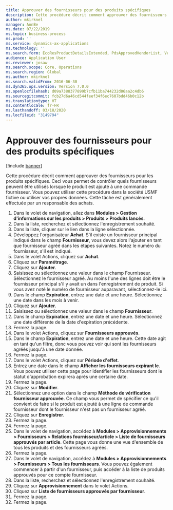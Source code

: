 ```yaml
---
title: Approuver des fournisseurs pour des produits spécifiques
description: Cette procédure décrit comment approuver des fournisseurs pour les produits spécifiques.
author: mkirknel
manager: AnnBe
ms.date: 07/22/2019
ms.topic: business-process
ms.prod: ''
ms.service: dynamics-ax-applications
ms.technology: ''
ms.search.form: EcoResProductDetailsExtended, PdsApprovedVendorList, VendTable
audience: Application User
ms.reviewer: josaw
ms.search.scope: Core, Operations
ms.search.region: Global
ms.author: mkirknel
ms.search.validFrom: 2016-06-30
ms.dyn365.ops.version: Version 7.0.0
ms.openlocfilehash: d09a7388377899b7cfb11ba744232d06aa2c4db6
ms.sourcegitcommit: fcb27d6a46cd544feef34f6ec7607bdd46b0c12b
ms.translationtype: HT
ms.contentlocale: fr-FR
ms.lasthandoff: 03/18/2020
ms.locfileid: "3149794"
---
```

# <a name="approve-vendors-for-specific-products"></a>Approuver des fournisseurs pour des produits spécifiques

[!include [banner](../../includes/banner.md)]

Cette procédure décrit comment approuver des fournisseurs pour les produits spécifiques. Ceci vous permet de contrôler quels fournisseurs peuvent être utilisés lorsque le produit est ajouté à une commande fournisseur. Vous pouvez utiliser cette procédure dans la société USMF fictive ou utiliser vos propres données. Cette tâche est généralement effectuée par un responsable des achats.

1. Dans le volet de navigation, allez dans **Modules > Gestion d'informations sur les produits > Produits > Produits lancés**.
2. Dans la liste, recherchez et sélectionnez l'enregistrement souhaité.
3. Dans la liste, cliquer sur le lien dans la ligne sélectionnée.
4. Développez l'organisateur **Achat**. S'il existe un fournisseur principal indiqué dans le champ **Fournisseur**, vous devez alors l'ajouter en tant que fournisseur agréé dans les étapes suivantes. Notez le numéro du fournisseur, s'il est indiqué.  
5. Dans le volet Actions, cliquez sur **Achat**.
6. Cliquez sur **Paramétrage**.
7. Cliquez sur **Ajouter**.
8. Saisissez ou sélectionnez une valeur dans le champ Fournisseur. Sélectionnez le fournisseur agréé. Au moins l'une des lignes doit être le fournisseur principal s'il y avait un dans l'enregistrement de produit. Si vous avez noté le numéro de fournisseur auparavant, sélectionnez-le ici.  
9. Dans le champ **Expiration**, entrez une date et une heure. Sélectionnez une date dans les mois à venir.  
10. Cliquez sur **Ajouter**.
11. Saisissez ou sélectionnez une valeur dans le champ **Fournisseur**.
12. Dans le champ **Expiration**, entrez une date et une heure. Sélectionnez une date différente de la date d'expiration précédente.  
13. Fermez la page.
14. Dans le volet Actions, cliquez sur **Fournisseurs approuvés**.
15. Dans le champ **Expiration**, entrez une date et une heure. Cette date agit en tant qu'un filtre, donc vous pouvez voir qui sont les fournisseurs agréés jusqu'à une date donnée.  
16. Fermez la page.
17. Dans le volet Actions, cliquez sur **Période d'effet**.
18. Entrez une date dans le champ **Afficher les fournisseurs expirant le**. Vous pouvez utiliser cette page pour identifier les fournisseurs dont le statut d'approbation expirera après une certaine date.  
19. Fermez la page.
20. Cliquez sur **Modifier**.
21. Sélectionnez une option dans le champ **Méthode de vérification fournisseur approuvée**. Ce champ vous permet de spécifier ce qu'il convient de faire si le produit est ajouté à une ligne de commande fournisseur dont le fournisseur n'est pas un fournisseur agréé.  
22. Cliquez sur **Enregistrer**.
23. Fermez la page.
24. Fermez la page.
25. Dans le volet de navigation, accédez à **Modules > Approvisionnements > Fournisseurs > Relations fournisseur/article > Liste de fournisseurs approuvés par article**. Cette page vous donne une vue d'ensemble de tous les produits et des fournisseurs agréés.  
26. Fermez la page.
27. Dans le volet de navigation, accédez à **Modules > Approvisionnements > Fournisseurs > Tous les fournisseurs**. Vous pouvez également commencer à partir d'un fournisseur, puis accéder à la liste de produits approuvés pour ce compte fournisseur.  
28. Dans la liste, recherchez et sélectionnez l'enregistrement souhaité.
29. Cliquez sur **Approvisionnement** dans le volet Actions.
30. Cliquez sur **Liste de fournisseurs approuvés par fournisseur**.
31. Fermez la page.
32. Fermez la page.

